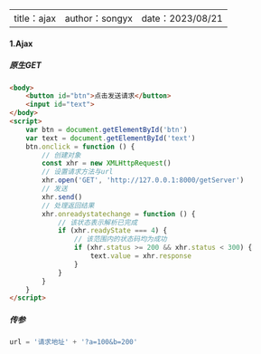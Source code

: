 <table>
    <tr>
        <td>title：ajax</td>
        <td>author：songyx</td>
        <td>date：2023/08/21</td>
    </tr>
</table>

#### 1.Ajax

##### 原生GET

```html
<body>
    <button id="btn">点击发送请求</button>
    <input id="text">
</body>
<script>
    var btn = document.getElementById('btn')
    var text = document.getElementById('text')
    btn.onclick = function () {
        // 创建对象
        const xhr = new XMLHttpRequest()
        // 设置请求方法与url
        xhr.open('GET', 'http://127.0.0.1:8000/getServer')
        // 发送
        xhr.send()
        // 处理返回结果
        xhr.onreadystatechange = function () {
            // 该状态表示解析已完成
            if (xhr.readyState === 4) {
                // 该范围内的状态码均为成功
                if (xhr.status >= 200 && xhr.status < 300) {
                    text.value = xhr.response
                }
            }
        }
    }
</script>
```

##### 传参

```javascript
url = '请求地址' + '?a=100&b=200'
```
